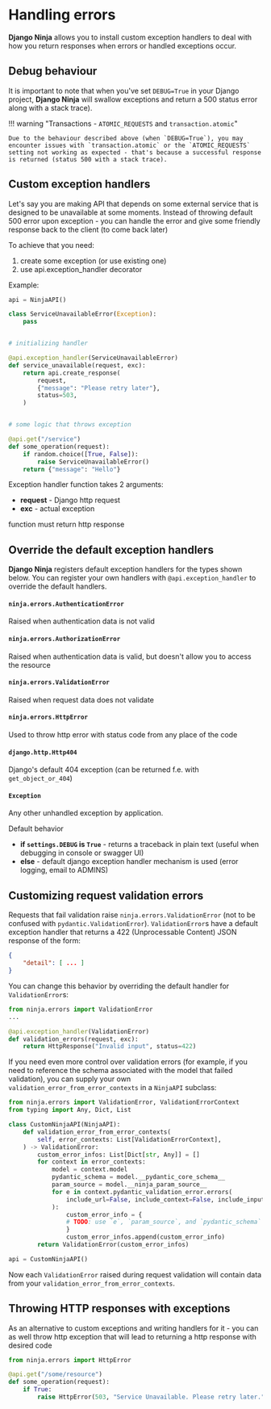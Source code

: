# Handling errors

**Django Ninja** allows you to install custom exception handlers to deal with how you return responses when errors or handled exceptions occur.

## Debug behaviour

It is important to note that when you've set `DEBUG=True` in your Django project, **Django Ninja** will swallow exceptions and return a 500 status error along with a stack trace).

!!! warning "Transactions - `ATOMIC_REQUESTS` and `transaction.atomic`"

    Due to the behaviour described above (when `DEBUG=True`), you may encounter issues with `transaction.atomic` or the `ATOMIC_REQUESTS` setting not working as expected - that's because a successful response is returned (status 500 with a stack trace).

## Custom exception handlers

Let's say you are making API that depends on some external service that is designed to be unavailable at some moments. Instead of throwing default 500 error upon exception - you can handle the error and give some friendly response back to the client (to come back later)

To achieve that you need:

1. create some exception (or use existing one)
2. use api.exception_handler decorator


Example:


```python hl_lines="9 10"
api = NinjaAPI()

class ServiceUnavailableError(Exception):
    pass


# initializing handler

@api.exception_handler(ServiceUnavailableError)
def service_unavailable(request, exc):
    return api.create_response(
        request,
        {"message": "Please retry later"},
        status=503,
    )


# some logic that throws exception

@api.get("/service")
def some_operation(request):
    if random.choice([True, False]):
        raise ServiceUnavailableError()
    return {"message": "Hello"}

```

Exception handler function takes 2 arguments:

 - **request** - Django http request
 - **exc** - actual exception

function must return http response

## Override the default exception handlers

**Django Ninja** registers default exception handlers for the types shown below.
You can register your own handlers with `@api.exception_handler` to override the default handlers.

#### `ninja.errors.AuthenticationError`

Raised when authentication data is not valid

#### `ninja.errors.AuthorizationError`

Raised when authentication data is valid, but doesn't allow you to access the resource

#### `ninja.errors.ValidationError`

Raised when request data does not validate

#### `ninja.errors.HttpError`

Used to throw http error with status code from any place of the code

#### `django.http.Http404`
 
 Django's default 404 exception (can be returned f.e. with `get_object_or_404`)

#### `Exception`
 
Any other unhandled exception by application.

Default behavior 
 
  - **if `settings.DEBUG` is `True`** - returns a traceback in plain text (useful when debugging in console or swagger UI)
  - **else** - default django exception handler mechanism is used (error logging, email to ADMINS)


## Customizing request validation errors

Requests that fail validation raise `ninja.errors.ValidationError` (not to be confused with `pydantic.ValidationError`).
`ValidationError`s have a default exception handler that returns a 422 (Unprocessable Content) JSON response of the form:
```json
{
    "detail": [ ... ]
}
```

You can change this behavior by overriding the default handler for `ValidationError`s:

```python hl_lines="1 4"
from ninja.errors import ValidationError
...

@api.exception_handler(ValidationError)
def validation_errors(request, exc):
    return HttpResponse("Invalid input", status=422)
```

If you need even more control over validation errors (for example, if you need to reference the schema associated with
the model that failed validation), you can supply your own `validation_error_from_error_contexts` in a `NinjaAPI` subclass:

```python hl_lines="4"
from ninja.errors import ValidationError, ValidationErrorContext
from typing import Any, Dict, List

class CustomNinjaAPI(NinjaAPI):
    def validation_error_from_error_contexts(
        self, error_contexts: List[ValidationErrorContext],
    ) -> ValidationError:
        custom_error_infos: List[Dict[str, Any]] = []
        for context in error_contexts:
            model = context.model
            pydantic_schema = model.__pydantic_core_schema__
            param_source = model.__ninja_param_source__
            for e in context.pydantic_validation_error.errors(
                include_url=False, include_context=False, include_input=False
            ):
                custom_error_info = {
                # TODO: use `e`, `param_source`, and `pydantic_schema` as desired
                }
                custom_error_infos.append(custom_error_info)
        return ValidationError(custom_error_infos)

api = CustomNinjaAPI()
```

Now each `ValidationError` raised during request validation will contain data from your `validation_error_from_error_contexts`.


## Throwing HTTP responses with exceptions

As an alternative to custom exceptions and writing handlers for it - you can as well throw http exception that will lead to returning a http response with desired code


```python
from ninja.errors import HttpError

@api.get("/some/resource")
def some_operation(request):
    if True:
        raise HttpError(503, "Service Unavailable. Please retry later.")

```
